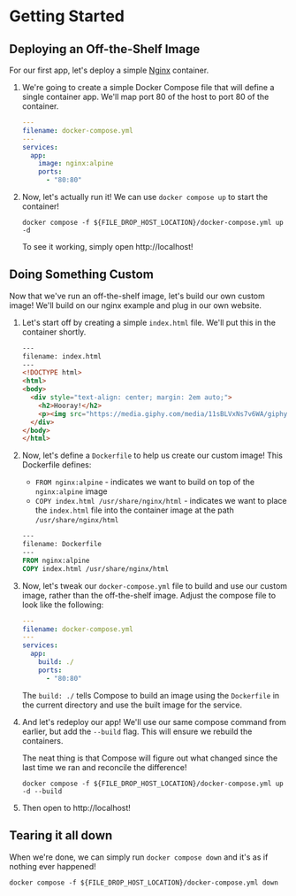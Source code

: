 # Getting Started

## Deploying an Off-the-Shelf Image

For our first app, let's deploy a simple [Nginx](https://hub.docker.com/_/nginx) container.

1. We're going to create a simple Docker Compose file that will define a single container app. We'll map port 80 of the host to port 80 of the container.

    ```yaml
    ---
    filename: docker-compose.yml
    ---
    services:
      app:
        image: nginx:alpine
        ports:
          - "80:80"
    ```

1. Now, let's actually run it! We can use `docker compose up` to start the container!

    ```bash-exec
    docker compose -f ${FILE_DROP_HOST_LOCATION}/docker-compose.yml up -d
    ```

    To see it working, simply open http://localhost!

## Doing Something Custom

Now that we've run an off-the-shelf image, let's build our own custom image! We'll build on our nginx example and plug in our own website.

1. Let's start off by creating a simple `index.html` file. We'll put this in the container shortly.

    ```html
    ---
    filename: index.html
    ---
    <!DOCTYPE html>
    <html>
    <body>
      <div style="text-align: center; margin: 2em auto;">
        <h2>Hooray!</h2>
        <p><img src="https://media.giphy.com/media/11sBLVxNs7v6WA/giphy.gif" /></p>
      </div>
    </body>
    </html>
    ```

1. Now, let's define a `Dockerfile` to help us create our custom image! This Dockerfile defines:

    - `FROM nginx:alpine` - indicates we want to build on top of the `nginx:alpine` image
    - `COPY index.html /usr/share/nginx/html` - indicates we want to place the `index.html` file into the container image at the path `/usr/share/nginx/html`

    ```dockerfile
    ---
    filename: Dockerfile
    ---
    FROM nginx:alpine
    COPY index.html /usr/share/nginx/html
    ```

1. Now, let's tweak our `docker-compose.yml` file to build and use our custom image, rather than the off-the-shelf image. Adjust the compose file to look like the following:

    ```yaml
    ---
    filename: docker-compose.yml
    ---
    services:
      app:
        build: ./
        ports:
          - "80:80"
    ```

    The `build: ./` tells Compose to build an image using the `Dockerfile` in the current directory and use the built image for the service.

1. And let's redeploy our app! We'll use our same compose command from earlier, but add the `--build` flag. This will ensure we rebuild the containers.

    The neat thing is that Compose will figure out what changed since the last time we ran and reconcile the difference!

    ```bash-exec
    docker compose -f ${FILE_DROP_HOST_LOCATION}/docker-compose.yml up -d --build
    ```

1. Then open to http://localhost!

## Tearing it all down

When we're done, we can simply run `docker compose down` and it's as if nothing ever happened!

```bash-exec
docker compose -f ${FILE_DROP_HOST_LOCATION}/docker-compose.yml down
```

